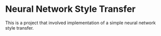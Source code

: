 # Neural Network Style Transfer

This is a project that involved implementation of a simple neural network style transfer.
